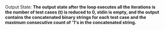 Output State: **The output state after the loop executes all the iterations is the number of test cases (t) is reduced to 0, stdin is empty, and the output contains the concatenated binary strings for each test case and the maximum consecutive count of '1's in the concatenated string.**